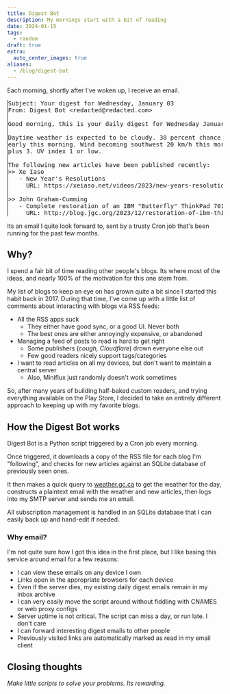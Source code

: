 ```yaml
---
title: Digest Bot
description: My mornings start with a bit of reading
date: 2024-01-15
tags:
  - random
draft: true
extra:
  auto_center_images: true
aliases:
  - /blog/digest-bot
---
```


Each morning, shortly after I've woken up, I receive an email.

<pre style="border-left:2px solid gray;border-radius:0;max-width:100%;overflow-x:scroll;">
Subject: Your digest for Wednesday, January 03
From: Digest Bot &lt;redacted@redacted.com&gt;

Good morning, this is your daily digest for Wednesday January 03, 2024.

Daytime weather is expected to be cloudy. 30 percent chance of flurries
early this morning. Wind becoming southwest 20 km/h this morning. High
plus 3. UV index 1 or low.

The following new articles have been published recently:
>> Xe Iaso
   - New Year's Resolutions
     URL: https://xeiaso.net/videos/2023/new-years-resolutions/

>> John Graham-Cumming
   - Complete restoration of an IBM "Butterfly" ThinkPad 701c
     URL: http://blog.jgc.org/2023/12/restoration-of-ibm-thinkpad-701c.html
</pre>

Its an email I quite look forward to, sent by a trusty Cron job that's been running for the past few months.

## Why?

I spend a fair bit of time reading other people's blogs. Its where most of the ideas, and nearly 100% of the motivation for this one stem from.

My list of blogs to keep an eye on has grown quite a bit since I started this habit back in 2017. During that time, I've come up with a little list of comments about interacting with blogs via RSS feeds:

- All the RSS apps suck
  - They either have good sync, or a good UI. Never both
  - The best ones are either annoyingly expensive, or abandoned
- Managing a feed of posts to read is hard to get right
  - Some publishers (*cough, Cloudflare*) drown everyone else out
  - Few good readers nicely support tags/categories
- I want to read articles on all my devices, but don't want to maintain a central server
  - Also, Miniflux just randomly doesn't work sometimes

So, after many years of building half-baked custom readers, and trying everything available on the Play Store, I decided to take an entirely different approach to keeping up with my favorite blogs.

## How the Digest Bot works

Digest Bot is a Python script triggered by a Cron job every morning.

Once triggered, it downloads a copy of the RSS file for each blog I'm "following", and checks for new articles against an SQLite database of previously seen ones.

It then makes a quick query to [weather.gc.ca](https://weather.gc.ca) to get the weather for the day, constructs a plaintext email with the weather and new articles, then logs into my SMTP server and sends me an email.

All subscription management is handled in an SQLite database that I can easily back up and hand-edit if needed.

### Why email?

I'm not quite sure how I got this idea in the first place, but I like basing this service around email for a few reasons:

- I can view these emails on any device I own
- Links open in the appropriate browsers for each device
- Even if the server dies, my existing daily digest emails remain in my inbox archive
- I can very easily move the script around without fiddling with CNAMES or web proxy configs
- Server uptime is not critical. The script can miss a day, or run late. I don't care
- I can forward interesting digest emails to other people
- Previously visited links are automatically marked as read in my email client

## Closing thoughts

*Make little scripts to solve your problems. Its rewarding.*